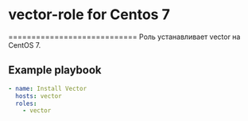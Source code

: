 # vector-role for Centos 7  
============================
Роль устанавливает vector на CentOS 7.

## Example playbook
```yaml
- name: Install Vector
  hosts: vector
  roles: 
    - vector
```
